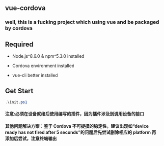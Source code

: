 ## vue-cordova

### well, this is a fucking project which using vue and be packaged by cordova

## Required

* Node.js^8.6.0 & npm^5.3.0 installed

* Cordova environment installed

* vue-cli better installed

## Get Start

```powershell
.\init.ps1
```

#### 注意:必须在设备就绪后使用编写的插件，因为插件涉及到调用设备的接口

#### 其他问题解决方案：鉴于 Cordova 不可捉摸的稳定性，建议出现如“device ready has not fired after 5 seconds”的问题后先尝试删除相应的 platform 再添加后尝试，注意终端输出
